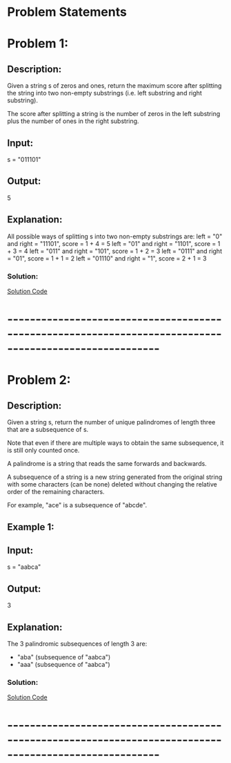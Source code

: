 # Problem Statements

# Problem 1:

## Description:

Given a string s of zeros and ones, return the maximum score after splitting the string into two non-empty substrings (i.e. left substring and right substring).

The score after splitting a string is the number of zeros in the left substring plus the number of ones in the right substring.

## Input:
s = "011101"

## Output:
5

## Explanation:

All possible ways of splitting s into two non-empty substrings are:
left = "0" and right = "11101", score = 1 + 4 = 5
left = "01" and right = "1101", score = 1 + 3 = 4
left = "011" and right = "101", score = 1 + 2 = 3
left = "0111" and right = "01", score = 1 + 1 = 2
left = "01110" and right = "1", score = 2 + 1 = 3

### Solution:

[Solution Code](./Max_score.java)

# -------------------------------------------------------------------------------------------------------

# Problem 2:

## Description:

Given a string s, return the number of unique palindromes of length three that are a subsequence of s.

Note that even if there are multiple ways to obtain the same subsequence, it is still only counted once.

A palindrome is a string that reads the same forwards and backwards.

A subsequence of a string is a new string generated from the original string with some characters (can be none) deleted without changing the relative order of the remaining characters.

For example, "ace" is a subsequence of "abcde".

## Example 1:

## Input:
 s = "aabca"
## Output:
 3
## Explanation: 
The 3 palindromic subsequences of length 3 are:
- "aba" (subsequence of "aabca")
- "aaa" (subsequence of "aabca")
### Solution:

[Solution Code](./Solution.java)
# -------------------------------------------------------------------------------------------------------
